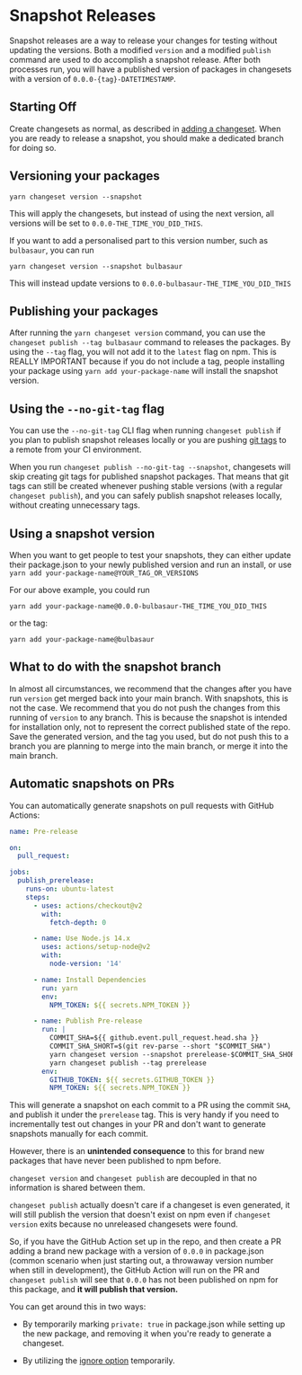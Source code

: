 # Snapshot Releases

Snapshot releases are a way to release your changes for testing without updating the versions. Both a modified `version` and a modified `publish` command are used to do accomplish a snapshot release. After both processes run, you will have a published version of packages in changesets with a version of `0.0.0-{tag}-DATETIMESTAMP`.

## Starting Off

Create changesets as normal, as described in [adding a changeset](./adding-a-changeset.md). When you are ready to release a snapshot, you should make a dedicated branch for doing so.

## Versioning your packages

```
yarn changeset version --snapshot
```

This will apply the changesets, but instead of using the next version, all versions will be set to `0.0.0-THE_TIME_YOU_DID_THIS`.

If you want to add a personalised part to this version number, such as `bulbasaur`, you can run

```
yarn changeset version --snapshot bulbasaur
```

This will instead update versions to `0.0.0-bulbasaur-THE_TIME_YOU_DID_THIS`

## Publishing your packages

After running the `yarn changeset version` command, you can use the `changeset publish --tag bulbasaur` command to releases the packages. By using the `--tag` flag, you will not add it to the `latest` flag on npm. This is REALLY IMPORTANT because if you do not include a tag, people installing your package using `yarn add your-package-name` will install the snapshot version.

## Using the `--no-git-tag` flag

You can use the `--no-git-tag` CLI flag when running `changeset publish` if you plan to publish snapshot releases locally or you are pushing [git tags](http://npm.github.io/publishing-pkgs-docs/updating/using-tags.html) to a remote from your CI environment.

When you run `changeset publish --no-git-tag --snapshot`, changesets will skip creating git tags for published snapshot packages. That means that git tags can still be created whenever pushing stable versions (with a regular `changeset publish`), and you can safely publish snapshot releases locally, without creating unnecessary tags.

## Using a snapshot version

When you want to get people to test your snapshots, they can either update their package.json to your newly published version and run an install, or use `yarn add your-package-name@YOUR_TAG_OR_VERSIONS`

For our above example, you could run

```
yarn add your-package-name@0.0.0-bulbasaur-THE_TIME_YOU_DID_THIS
```

or the tag:

```
yarn add your-package-name@bulbasaur
```

## What to do with the snapshot branch

In almost all circumstances, we recommend that the changes after you have run `version` get merged back into your main branch. With snapshots, this is not the case. We recommend that you do not push the changes from this running of `version` to any branch. This is because the snapshot is intended for installation only, not to represent the correct published state of the repo. Save the generated version, and the tag you used, but do not push this to a branch you are planning to merge into the main branch, or merge it into the main branch.

## Automatic snapshots on PRs

You can automatically generate snapshots on pull requests with GitHub Actions:

```yaml
name: Pre-release

on:
  pull_request:

jobs:
  publish_prerelease:
    runs-on: ubuntu-latest
    steps:
      - uses: actions/checkout@v2
        with:
          fetch-depth: 0

      - name: Use Node.js 14.x
        uses: actions/setup-node@v2
        with:
          node-version: '14'

      - name: Install Dependencies
        run: yarn
        env:
          NPM_TOKEN: ${{ secrets.NPM_TOKEN }}

      - name: Publish Pre-release
        run: |
          COMMIT_SHA=${{ github.event.pull_request.head.sha }}
          COMMIT_SHA_SHORT=$(git rev-parse --short "$COMMIT_SHA")
          yarn changeset version --snapshot prerelease-$COMMIT_SHA_SHORT
          yarn changeset publish --tag prerelease
        env:
          GITHUB_TOKEN: ${{ secrets.GITHUB_TOKEN }}
          NPM_TOKEN: ${{ secrets.NPM_TOKEN }}
```

This will generate a snapshot on each commit to a PR using the commit `SHA`, and publish it under the `prerelease` tag. This is very handy if you need to incrementally test out changes in your PR and don't want to generate snapshots manually for each commit.

However, there is an **unintended consequence** to this for brand new packages that have never been published to npm before.

`changeset version` and `changeset publish` are decoupled in that no information is shared between them.

`changeset publish` actually doesn't care if a changeset is even generated, it will still publish the version that doesn't exist on npm even if `changeset version` exits because no unreleased changesets were found.

So, if you have the GitHub Action set up in the repo, and then create a PR adding a brand new package with a version of `0.0.0` in package.json (common scenario when just starting out, a throwaway version number when still in development), the GitHub Action will run on the PR and `changeset publish` will see that `0.0.0` has not been published on npm for this package, and **it will publish that version.**

You can get around this in two ways:

- By temporarily marking `private: true` in package.json while setting up the new package, and removing it when you're ready to generate a changeset.

- By utilizing the [ignore option](https://github.com/changesets/changesets/blob/main/docs/config-file-options.md#ignore-array-of-packages) temporarily.
